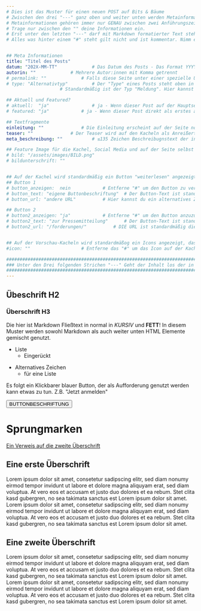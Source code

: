 ```yaml
---
# Dies ist das Muster für einen neuen POST auf Bits & Bäume
# Zwischen den drei "---" ganz oben und weiter unten werden Metainformationen eingetragen.
# Metainformationen gehören immer nur GENAU zwischen zwei Anführungszeichen.
# Trage nur zwischen den "" deine Informationen ein.
# Erst unter den letzten "---" darf mit Markdown formatierter Text stehen.
# Alles was hinter einem "#" steht gilt nicht und ist kommentar. Nimm ein "#" weg, wenn du die jeweilige information dahinter festlegen willst.


## Meta Informationen
title: "Titel des Posts"
datum: "202X-MM-TT" 			# Das Datum des Posts - Das Format YYYY-MM-DD muss eingehalten werden!
autorin: ""				# Mehrere Autor:innen mit Komma getrennt
# permalink: ""				# Falls diese Seite unter einer spezielle URL erreichbar sein soll und nicht unter /posts/datei-name
# type: "Alternativtyp"			# Der "Type" eines Posts steht oben in den Kacheln und auf der Seite ganz oben.
					# Standardmäßig ist der Typ "Meldung". Hier kannst du das ändern z.B. "Bericht" oder "Jobangebot" etc.

## Aktuell und Featured?
# aktuell:  "ja" 				# ja - Wenn dieser Post auf der Hauptseite unter Aktuelles auftauchen soll (falls er nicht featured ist)
# featured: "ja"  			# ja - Wenn dieser Post direkt als erstes auf der Landing Page angezeigt werden soll, ansonsten "nein" oder Zeile löschen

## Textfragmente
einleitung: ""				# Die Einleitung erscheint auf der Seite noch vor den Autor:innen und dem Feature Image
teaser: ""				# Der Teaser wird auf den Kacheln als Anreißertext angezeigt.
meta_beschreibung: "" 			# ≤135 Zeichen Beschreibugnstext der in Social Media und Suchergebnissen unter dem Titel angezeigt wird (also extern)

## Feature Image für die Kachel, Social Media und auf der Seite selbst
# bild: "/assets/images/BILD.png"
# bildunterschrift: ""


## Auf der Kachel wird standardmäßig ein Button "weiterlesen" angezeigt. Dieser kann hier angepasst oder versteckt werden
## Button 1
# button_anzeigen:  nein 			# Entferne "#" um den Button zu verstecken
# button_text: "eigene Buttonbeschriftung"	# Der Button-Text ist standardmäßig "weiterlesen"
# button_url: "andere URL"			# Hier kannst du ein alternatives Ziel z.B. eine extern URL angeben

## Button 2
# button2_anzeigen: "ja" 			# Entferne "#" um den Button anzuzueigen
# button2_text: "zur Pressemitteilung"		# Der Button-Text ist standardmäßig "weiterlesen"
# button2_url: "/forderungen/"			# DIE URL ist standardmäßig die des Posts - Hier kannst du ein alternatives Ziel z.B. eine extern URL angeben


## Auf der Vorschau-Kacheln wird standardmäßog ein Icons angezeigt, das kann hier abgeschaltet werden.
#icon: ""					# Entferne das "#" um das Icon auf der Kachel auszuschalten

#########################################################################################################
### Unter den Drei folgenden Strichen "---" Geht der Inhalt los der in Markdown formatiert sein darf! ###
#########################################################################################################
---
```


## Übeschrift H2
### Überschrift H3
Die hier ist Markdown Fließtext in normal in *KURSIV* und **FETT**!
In diesem Muster werden sowohl Markdown als auch weiter unten HTML Elemente gemischt genutzt.

* Liste
  * Eingerückt
  
- Alternatives Zeichen
  - für eine Liste

Es folgt ein Klickbarer blauer Button, der als Aufforderung genutzt werden kann etwas zu tun. Z.B. "Jetzt anmelden"

<a href="https://zieldomain.de/zielslug">
<button class="btn-dark">BUTTONBESCHRIFTUNG</button>
</a>

<h1>Sprungmarken</h1>

<p>
  <a href="#zweitens">Ein Verweis auf die zweite Überschrift</a><br>
</p>

<h2 id="erstens">Eine erste Überschrift</h1>
<p>
Lorem ipsum dolor sit amet, consetetur sadipscing elitr, sed diam nonumy eirmod tempor invidunt ut labore et dolore magna aliquyam erat, sed diam voluptua. At vero eos et accusam et justo duo dolores et ea rebum. Stet clita kasd gubergren, no sea takimata sanctus est Lorem ipsum dolor sit amet. Lorem ipsum dolor sit amet, consetetur sadipscing elitr, sed diam nonumy eirmod tempor invidunt ut labore et dolore magna aliquyam erat, sed diam voluptua. At vero eos et accusam et justo duo dolores et ea rebum. Stet clita kasd gubergren, no sea takimata sanctus est Lorem ipsum dolor sit amet.
</p>

<h2 id="zweitens">Eine zweite Überschrift</h1>

<p>
Lorem ipsum dolor sit amet, consetetur sadipscing elitr, sed diam nonumy eirmod tempor invidunt ut labore et dolore magna aliquyam erat, sed diam voluptua. At vero eos et accusam et justo duo dolores et ea rebum. Stet clita kasd gubergren, no sea takimata sanctus est Lorem ipsum dolor sit amet. Lorem ipsum dolor sit amet, consetetur sadipscing elitr, sed diam nonumy eirmod tempor invidunt ut labore et dolore magna aliquyam erat, sed diam voluptua. At vero eos et accusam et justo duo dolores et ea rebum. Stet clita kasd gubergren, no sea takimata sanctus est Lorem ipsum dolor sit amet.
</p>






